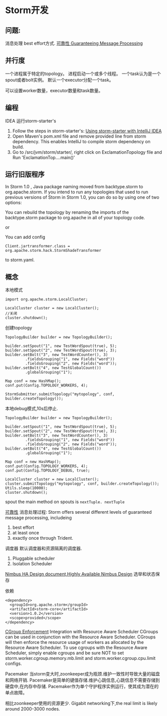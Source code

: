 # Storm开发


## 问题:
消息处理 best effort方式.
[可靠性 Guaranteeing Message Processing](http://storm.apache.org/releases/1.0.2/Guaranteeing-message-processing.html)

## 并行度

一个进程属于特定的topology。
进程启动一个或多个线程。
一个task认为是一个spout或者bolt实例。
默认一个executor分配一个task。

可以设置worker数量，executor数量和task数量。


## 编程

IDEA 运行storm-starter's

1. Follow the steps in storm-starter's: [Using storm-starter with IntelliJ IDEA](https://github.com/apache/storm/tree/master/examples/storm-starter#intellij-idea)
1. Open Maven's pom.xml file and remove <scope>provided</scope> line from storm dependency. This enables IntelliJ to compile storm dependency on build.
1. Go to /src/jvm/storm/starter/, right click on ExclamationTopology file and Run 'ExclamationTop....main()'


## 运行旧版程序
In Storm 1.0 , Java package naming moved from backtype.storm to org.apache.storm.
If you intend to run any topologies that used to run previous versions of Storm in Storm 1.0, you can do so by using one of two options:

You can rebuild the topology by renaming the imports of the backtype.storm package to org.apache in all of your topology code.

or

You can add config 

`Client.jartransformer.class = org.apache.storm.hack.StormShadeTransformer`

 to storm.yaml.

## 概念

本地模式

```
import org.apache.storm.LocalCluster;

LocalCluster cluster = new LocalCluster();
//关闭
cluster.shutdown();
```

创建topology
```
TopologyBuilder builder = new TopologyBuilder();

builder.setSpout("1", new TestWordSpout(true), 5);
builder.setSpout("2", new TestWordSpout(true), 3);
builder.setBolt("3", new TestWordCounter(), 3)
         .fieldsGrouping("1", new Fields("word"))
         .fieldsGrouping("2", new Fields("word"));
builder.setBolt("4", new TestGlobalCount())
         .globalGrouping("1");

Map conf = new HashMap();
conf.put(Config.TOPOLOGY_WORKERS, 4);

StormSubmitter.submitTopology("mytopology", conf, builder.createTopology());
```
本地debug模式,10s后停止.
```
TopologyBuilder builder = new TopologyBuilder();

builder.setSpout("1", new TestWordSpout(true), 5);
builder.setSpout("2", new TestWordSpout(true), 3);
builder.setBolt("3", new TestWordCounter(), 3)
         .fieldsGrouping("1", new Fields("word"))
         .fieldsGrouping("2", new Fields("word"));
builder.setBolt("4", new TestGlobalCount())
         .globalGrouping("1");

Map conf = new HashMap();
conf.put(Config.TOPOLOGY_WORKERS, 4);
conf.put(Config.TOPOLOGY_DEBUG, true);

LocalCluster cluster = new LocalCluster();
cluster.submitTopology("mytopology", conf, builder.createTopology());
Utils.sleep(10000);
cluster.shutdown();
```

spout the main method on spouts is `nextTuple. nextTuple `

[可靠性](http://storm.apache.org/releases/1.0.2/Guaranteeing-message-processing.html)
消息处理过程:
Storm offers several different levels of guaranteed message processing, includeing 

1. best effort
1. at least once
1. exactly once through Trident.

调度器
默认调度器和资源隔离的调度器.

1. Pluggable scheduler
1. Isolation Scheduler

[Nimbus HA Design document,Highly Available Nimbus Design](http://storm.apache.org/releases/1.0.2/nimbus-ha-design.html)
选举和状态保存

依赖
```
<dependency>
  <groupId>org.apache.storm</groupId>
  <artifactId>storm-core</artifactId>
  <version>1.0.2</version>
  <scope>provided</scope>
</dependency>
```


[CGroup Enforcement](http://storm.apache.org/releases/1.0.2/cgroups_in_storm.html)
Integration with Resource Aware Scheduler
CGroups can be used in conjunction with the Resource Aware Scheduler. CGroups will then enforce the resource usage of workers as allocated by the Resource Aware Scheduler. To use cgroups with the Resource Aware Scheduler, simply enable cgroups and be sure NOT to set storm.worker.cgroup.memory.mb.limit and storm.worker.cgroup.cpu.limit configs.


Pacemaker
当storm变大时,zoonkeeper成为瓶颈.维护一致性时导致大量的磁盘和网络开销.
Pacemaker是简单的键值存储.维护心跳信息,心跳信息不需要存储到硬盘中,在内存中存储.
Pacemaker作为单个守护程序实例运行，使其成为潜在的单点故障。

相比zoonkeeper使用的资源更少. Gigabit networking下,the real limit is likely around 2000-3000 nodes. 
```

``` 